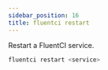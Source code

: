 ```yaml
---
sidebar_position: 16
title: fluentci restart
---
```


Restart a FluentCI service.

```bash
fluentci restart <service>
```
